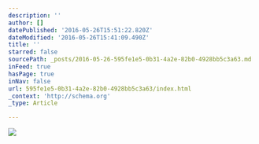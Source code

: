 ```yaml
---
description: ''
author: []
datePublished: '2016-05-26T15:51:22.820Z'
dateModified: '2016-05-26T15:41:09.490Z'
title: ''
starred: false
sourcePath: _posts/2016-05-26-595fe1e5-0b31-4a2e-82b0-4928bb5c3a63.md
inFeed: true
hasPage: true
inNav: false
url: 595fe1e5-0b31-4a2e-82b0-4928bb5c3a63/index.html
_context: 'http://schema.org'
_type: Article

---
```

![](https://the-grid-user-content.s3-us-west-2.amazonaws.com/fe4b4083-4021-46d9-b080-1618dd8e4e4d.jpg)